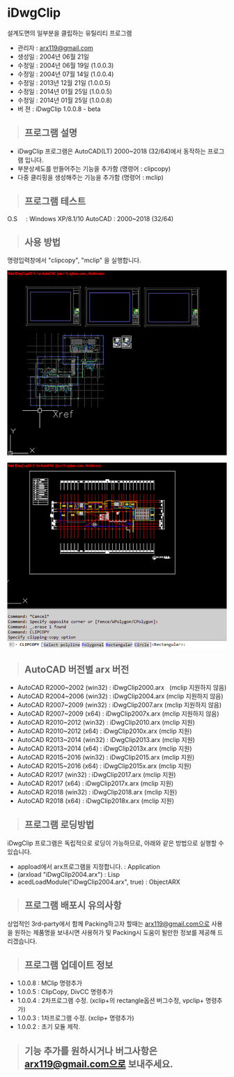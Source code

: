 # iDwgClip
설계도면의 일부분을 클립하는 유틸리티 프로그램

- 관리자 : arx119@gmail.com
- 생성일 : 2004년 06월 21일
- 수정일 : 2004년 06월 19일 (1.0.0.3)
- 수정일 : 2004년 07월 14일 (1.0.0.4)
- 수정일 : 2013년 12월 21일 (1.0.0.5)
- 수정일 : 2014년 01월 25일 (1.0.0.5)
- 수정일 : 2014년 01월 25일 (1.0.0.8)
- 버  젼 : iDwgClip 1.0.0.8 - beta

>## 프로그램 설명
- iDwgClip 프로그램은 AutoCAD(LT) 2000~2018 (32/64)에서 동작하는 프로그램 입니다.
- 부분상세도를 만들어주는 기능을 추가함 (명령어 : clipcopy)
- 다중 클리핑을 생성해주는 기능을 추가함 (명령어 : mclip)

>## 프로그램 테스트
O.S     : Windows XP/8.1/10
AutoCAD : 2000~2018 (32/64)

>## 사용 방법
명령입력창에서 "clipcopy", "mclip" 을 실행합니다.

![Alt text](/images/image00.gif "mclip")

![Alt text](/images/image01.gif "clipcopy")

>## AutoCAD 버전별 arx 버전
- AutoCAD R2000~2002 (win32) : iDwgClip2000.arx    (mclip 지원하지 않음)
- AutoCAD R2004~2006 (win32) : iDwgClip2004.arx    (mclip 지원하지 않음) 
- AutoCAD R2007~2009 (win32) : iDwgClip2007.arx    (mclip 지원하지 않음) 
- AutoCAD R2007~2009 (x64)   : iDwgClip2007x.arx   (mclip 지원하지 않음)
- AutoCAD R2010~2012 (win32) : iDwgClip2010.arx    (mclip 지원)
- AutoCAD R2010~2012 (x64)   : iDwgClip2010x.arx   (mclip 지원)
- AutoCAD R2013~2014 (win32) : iDwgClip2013.arx    (mclip 지원) 
- AutoCAD R2013~2014 (x64)   : iDwgClip2013x.arx   (mclip 지원)
- AutoCAD R2015~2016 (win32) : iDwgClip2015.arx    (mclip 지원) 
- AutoCAD R2015~2016 (x64)   : iDwgClip2015x.arx   (mclip 지원)
- AutoCAD R2017 (win32)      : iDwgClip2017.arx    (mclip 지원) 
- AutoCAD R2017 (x64)        : iDwgClip2017x.arx   (mclip 지원)
- AutoCAD R2018 (win32)      : iDwgClip2018.arx    (mclip 지원) 
- AutoCAD R2018 (x64)        : iDwgClip2018x.arx   (mclip 지원)

>## 프로그램 로딩방법
iDwgClip 프로그램은 독립적으로 로딩이 가능하므로, 아래와 같은 방법으로
실행할 수 있습니다. 
- appload에서 arx프로그램을 지정합니다.          : Application
- (arxload "iDwgClip2004.arx")                   : Lisp
- acedLoadModule("iDwgClip2004.arx", true)       : ObjectARX

>## 프로그램 배포시 유의사항
상업적인 3rd-party에서 함께 Packing하고자 할때는 arx119@gmail.com으로 
사용을 원하는 제품명을 보내시면 사용허가 및 Packing시 도움이 될만한 정보를 
제공해 드리겠습니다.

>## 프로그램 업데이트 정보
- 1.0.0.8  : MClip 명령추가
- 1.0.0.5  : ClipCopy, DivCC 명령추가
- 1.0.0.4  : 2차프로그램 수정. (xclip+의 rectangle옵션 버그수정, vpclip+ 명령추가)
- 1.0.0.3  : 1차프로그램 수정. (xclip+ 명령추가)
- 1.0.0.2  : 초기 모듈 제작.

>## 기능 추가를 원하시거나 버그사항은 arx119@gmail.com으로 보내주세요.
